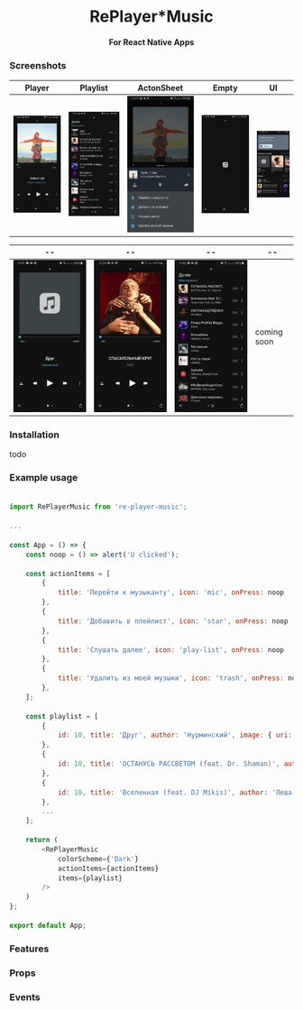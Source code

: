 <div align="center">
  <h1>RePlayer*Music</h1>
  <h4>For React Native Apps</h4>
</div>

### Screenshots

Player | Playlist | ActonSheet | Empty | UI
--- | --- | --- | --- | ---
![Player](screenshots/Screenshot_20200330-122612_musicapp.jpg "Player responsive layout") | ![Playlist](screenshots/Screenshot_20200330-122556_musicapp.jpg "Player responsive layout") | ![Sheet](screenshots/Screenshot_20200330-122759_musicapp.jpg "Player responsive layout") |  ![Empty](screenshots/Screenshot_20200330-122547_musicapp.jpg "Player responsive layout") |  ![UI](screenshots/Screenshot_20200330-192122_musicapp.jpg "Player responsive layout")

-- | -- | -- | --
--- | --- | --- | ---
![Player](gifs/20200330_193102_1.gif "Player responsive layout") | ![Playlist](gifs/20200330_123628_1.gif "Player responsive layout") | ![Playlist](gifs/20200330_193225_1.gif "Player responsive layout") |  coming soon



### Installation

todo

### Example usage

```js

import RePlayerMusic from 're-player-music';

...

const App = () => {
    const noop = () => alert('U clicked');

    const actionItems = [
        {
            title: 'Перейти к музыканту', icon: 'mic', onPress: noop
        },
        {
            title: 'Добавить в плейлист', icon: 'star', onPress: noop
        },
        {
            title: 'Слушать далее', icon: 'play-list', onPress: noop
        },
        {
            title: 'Удалить из моей музыки', icon: 'trash', onPress: noop
        },
    ];

    const playlist = [
        {
            id: 10, title: 'Друг', author: 'Нурминский', image: { uri: 'https://static.mp3xa.cc/album_images/400x400/nurminskijj-pacany-s-ulic-vybivajutsja-v-ljudi.jpg' }
        },
        {
            id: 10, title: 'ОСТАНУСЬ РАССВЕТОМ (feat. Dr. Shaman)', author: 'ФОГЕЛЬ feat. Dr. Shaman', image: { uri: 'https://img.zvuqa.net/albums/2/fogel-lyubol-pt-1.jpg' }
        },
        {
            id: 10, title: 'Вселенная (feat. DJ Mikis)', author: 'Леша Свик feat. DJ Mikis', image: { uri: 'https://freshall.com/img/2018-04/20/4gt8amfrm2w58jefu4jo3ehau.jpg' }
        },
        ...
    ];

    return (
        <RePlayerMusic
            colorScheme={'Dark'}
            actionItems={actionItems}
            items={playlist}
        />
    )
};

export default App;

```

### Features

### Props

### Events

